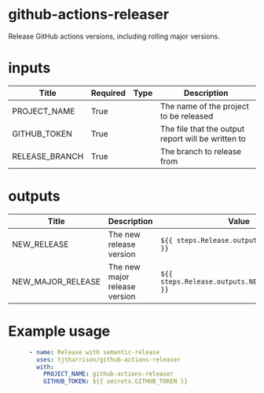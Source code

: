 <!-- BEGIN_ACTION_DOCS -->

# github-actions-releaser
Release GitHub actions versions, including rolling major versions.

# inputs
| Title | Required | Type | Description |
|-----|-----|-----|-----|
| PROJECT_NAME | True |  | The name of the project to be released |
| GITHUB_TOKEN | True |  | The file that the output report will be written to |
| RELEASE_BRANCH | True |  | The branch to release from |

# outputs
| Title | Description | Value |
|-----|-----|-----|
|NEW_RELEASE | The new release version |  `${{ steps.Release.outputs.NEW_RELEASE }}` | 
|NEW_MAJOR_RELEASE | The new major release version |  `${{ steps.Release.outputs.NEW_MAJOR_RELEASE }}` | 
<!-- END_ACTION_DOCS -->

# Example usage

```yaml
      - name: Release with semantic-release
        uses: tjtharrison/github-actions-releaser
        with:
          PROJECT_NAME: github-actions-releaser
          GITHUB_TOKEN: ${{ secrets.GITHUB_TOKEN }}
```
